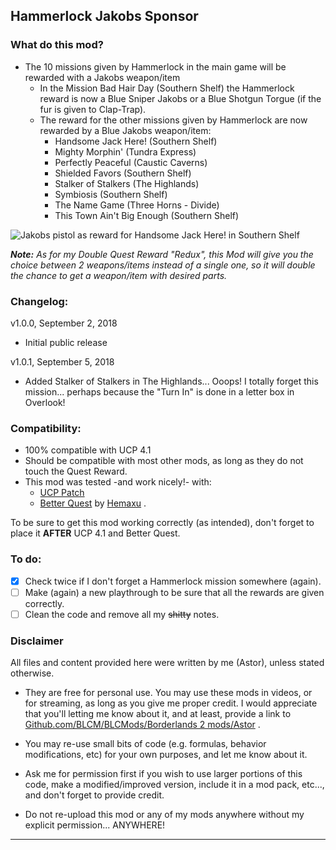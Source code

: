 ## Hammerlock Jakobs Sponsor

### What do this mod?

- The 10 missions given by Hammerlock in the main game will be rewarded with a Jakobs weapon/item
  - In the Mission Bad Hair Day (Southern Shelf) the Hammerlock reward is now a Blue Sniper Jakobs or a Blue Shotgun Torgue (if the fur is given to Clap-Trap).
  - The reward for the other missions given by Hammerlock are now rewarded by a Blue Jakobs weapon/item: 
    - Handsome Jack Here! (Southern Shelf)
    - Mighty Morphin' (Tundra Express)
    - Perfectly Peaceful (Caustic Caverns)   
    - Shielded Favors (Southern Shelf)
    - Stalker of Stalkers (The Highlands)
    - Symbiosis (Southern Shelf)	  
    - The Name Game (Three Horns - Divide)	  
    - This Town Ain't Big Enough (Southern Shelf)
  	
![Jakobs pistol as reward for Handsome Jack Here! in Southern Shelf](https://i.imgur.com/1TWYXxs.png)
	
_**Note:** As for my Double Quest Reward "Redux", this Mod will give you the choice between 2 weapons/items instead of a single one, so it will double the chance to get a weapon/item with desired parts._	

### Changelog:

v1.0.0, September 2, 2018
 - Initial public release
 
v1.0.1, September 5, 2018
- Added Stalker of Stalkers in The Highlands... Ooops! I totally forget this mission... perhaps because the "Turn In" is done in a letter box in Overlook!

### Compatibility:

- 100% compatible with UCP 4.1
- Should be compatible with most other mods, as long as they do not touch the Quest Reward.
- This mod was tested -and work nicely!- with:
  - [UCP Patch](https://github.com/BLCM/BLCMods/tree/master/Borderlands%202%20mods/Community%20Patch%20Team)   
  - [Better Quest](https://github.com/BLCM/BLCMods/blob/master/Borderlands%202%20mods/Hemaxhu/Quest%20Rewards/Better%20Quests) by [Hemaxu](https://github.com/BLCM/BLCMods/tree/master/Borderlands%202%20mods/Hemaxhu) .

To be sure to get this mod working correctly (as intended), don't forget to place it **AFTER** UCP 4.1 and Better Quest. 

### To do:

- [x] Check twice if I don't forget a Hammerlock mission somewhere (again).
- [ ] Make (again) a new playthrough to be sure that all the rewards are given correctly.
- [ ] Clean the code and remove all my ~~shitty~~ notes.

### Disclaimer

All files and content provided here were written by me (Astor), unless stated otherwise.

- They are free for personal use. You may use these mods in videos, or for streaming, as long as you give me proper credit. I would appreciate that you'll letting me know about it, and at least, provide a link to [Github.com/BLCM/BLCMods/Borderlands 2 mods/Astor](https://github.com/BLCM/BLCMods/tree/master/Borderlands%202%20mods/Astor) .

- You may re-use small bits of code (e.g. formulas, behavior modifications, etc) for your own purposes, and let me know about it.
 
- Ask me for permission first if you wish to use larger portions of this code, make a modified/improved version, include it in a mod pack, etc..., and don't forget to provide credit.

- Do not re-upload this mod or any of my mods anywhere without my explicit permission... ANYWHERE!

* * * * *
